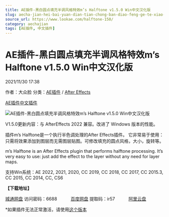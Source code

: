 ```yaml
---
title: AE插件-黑白圆点填充半调风格特效m’s Halftone v1.5.0 Win中文汉化版
slug: aecha-jian-hei-bai-yuan-dian-tian-chong-ban-diao-feng-ge-te-xiao-ms-halftone-v1-5-0-winzhong-wen-yi-hua-ban
source_url: https://www.lookae.com/halftone-150/
category: aechajian
tags: [AE插件, 中文插件]
---
```

# AE插件-黑白圆点填充半调风格特效m’s Halftone v1.5.0 Win中文汉化版

2021/11/30 17:38

作者：大众脸
分类：[AE插件](https://www.lookae.com/after-effects/aechajian/) / [After Effects](https://www.lookae.com/after-effects/)

[AE插件](https://www.lookae.com/tag/ae%e6%8f%92%e4%bb%b6/)[中文插件](https://www.lookae.com/tag/%e4%b8%ad%e6%96%87%e6%8f%92%e4%bb%b6/)

![AE插件-黑白圆点填充半调风格特效m’s Halftone v1.5.0 Win中文汉化版](https://www.lookae.com/wp-content/uploads/2019/04/ms-halftone-.jpg "AE插件-黑白圆点填充半调风格特效m’s Halftone v1.5.0 Win中文汉化版-LookAE.com")

V1.5.0更新内容：与 AfterEffects 2022 兼容。改进了 Windows 版本的性能。

插件m’s Halftone是一个执行半色调处理的After Effects插件。 它非常易于使用：只需将效果添加到图层而无需图层贴图。可修改填充的圆点风格，大小，旋转等。

m’s Halftone is an After Effects plugin that performs halftone processing. It’s very easy to use: just add the effect to the layer without any need for layer maps.

支持Win系统：AE 2022, 2021, 2020, CC 2019, CC 2018, CC 2017, CC 2015.3, CC 2015, CC 2014, CC, CS6

**【下载地址】**

[城通网盘](https://url62.ctfile.com/f/680462-523256603-6631ed) 访问密码：6688           [百度网盘](https://pan.baidu.com/s/1ptu5ov4Ov8vSP2Cd34R2Cw) 提取码：ir57           [阿里云盘](https://www.aliyundrive.com/s/EQRBpaCtQkt)

\*如果插件无法正常激活，请使用[这个版本](https://www.lookae.com/halftone-148/)
